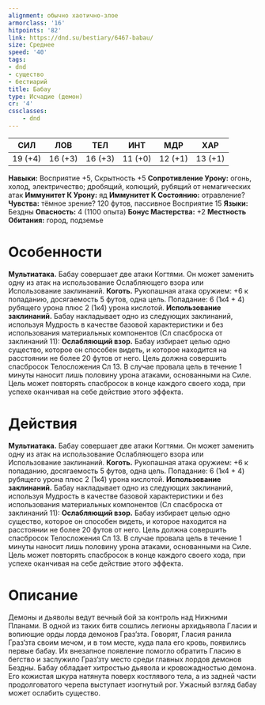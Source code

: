 ```yaml
---
alignment: обычно хаотично-злое
armorclass: '16'
hitpoints: '82'
link: https://dnd.su/bestiary/6467-babau/
size: Среднее
speed: '40'
tags:
- dnd
- существо
- бестиарий
title: Бабау
type: Исчадие (демон)
cr: '4'
cssclasses:
    - dnd
---
```



| СИЛ | ЛОВ | ТЕЛ | ИНТ | МДР | ХАР |
|---|---|---|---|---|---|
| 19 (+4) | 16 (+3) | 16 (+3) | 11 (+0) | 12 (+1) | 13 (+1) |
**Навыки:** Восприятие +5, Скрытность +5
**Сопротивление Урону:** огонь, холод, электричество; дробящий, колющий, рубящий от немагических атак
**Иммунитет К Урону:** яд
**Иммунитет К Состоянию:** отравление?
**Чувства:** тёмное зрение? 120 футов, пассивное Восприятие 15
**Языки:** Бездны
**Опасность:** 4 (1100 опыта)
**Бонус Мастерства:** +2
**Местность Обитания:** город, подземье


# Особенности
**Мультиатака.** Бабау совершает две атаки Когтями. Он может заменить одну из атак на использование Ослабляющего взора или Использование заклинаний.
**Коготь.** Рукопашная атака оружием: +6 к попаданию, досягаемость 5 футов, одна цель. Попадание: 6 (1к4 + 4) рубящего урона плюс 2 (1к4) урона кислотой.
**Использование заклинаний.** Бабау накладывает одно из следующих заклинаний, используя Мудрость в качестве базовой характеристики и без использования материальных компонентов (Сл спасброска от заклинаний 11):
**Ослабляющий взор.** Бабау избирает целью одно существо, которое он способен видеть, и которое находится на расстоянии не более 20 футов от него. Цель должна совершить спасбросок Телосложения Сл 13. В случае провала цель в течение 1 минуты наносит лишь половину урона атаками, основанными на Силе. Цель может повторять спасбросок в конце каждого своего хода, при успехе оканчивая на себе действие этого эффекта.


# Действия
**Мультиатака.** Бабау совершает две атаки Когтями. Он может заменить одну из атак на использование Ослабляющего взора или Использование заклинаний.
**Коготь.** Рукопашная атака оружием: +6 к попаданию, досягаемость 5 футов, одна цель. Попадание: 6 (1к4 + 4) рубящего урона плюс 2 (1к4) урона кислотой.
**Использование заклинаний.** Бабау накладывает одно из следующих заклинаний, используя Мудрость в качестве базовой характеристики и без использования материальных компонентов (Сл спасброска от заклинаний 11):
**Ослабляющий взор.** Бабау избирает целью одно существо, которое он способен видеть, и которое находится на расстоянии не более 20 футов от него. Цель должна совершить спасбросок Телосложения Сл 13. В случае провала цель в течение 1 минуты наносит лишь половину урона атаками, основанными на Силе. Цель может повторять спасбросок в конце каждого своего хода, при успехе оканчивая на себе действие этого эффекта.


# Описание
Демоны и дьяволы ведут вечный бой за контроль над Нижними Планами. В одной из таких битв сошлись легионы архидьявола Гласии и вопиющие орды лорда демонов Граз’зта. Говорят, Гласия ранила Граз’зта своим мечом, и в том месте, куда пала его кровь, появились первые бабау. Их внезапное появление помогло обратить Гласию в бегство и заслужило Граз’зту место среди главных лордов демонов Бездны. Бабау обладает хитростью дьявола и кровожадностью демона. Его кожистая шкура натянута поверх костлявого тела, а из задней части продолговатого черепа выступает изогнутый рог. Ужасный взгляд бабау может ослабить существо.